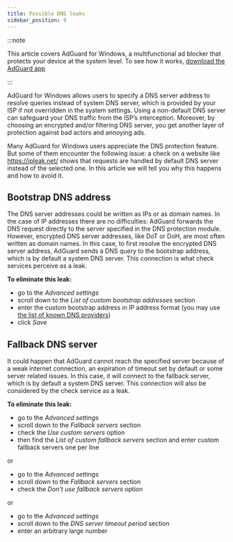 ```yaml
---
title: Possible DNS leaks
sidebar_position: 9
---
```


:::note

This article covers AdGuard for Windows, a multifunctional ad blocker that protects your device at the system level. To see how it works, [download the AdGuard app](https://adguard.com/download.html?auto=true)

:::

AdGuard for Windows allows users to specify a DNS server address to resolve queries instead of system DNS server, which is provided by your ISP if not overridden in the system settings. Using a non-default DNS server can safeguard your DNS traffic from the ISP’s interception. Moreover, by choosing an encrypted and/or filtering DNS server, you get another layer of protection against bad actors and annoying ads.

Many AdGuard for Windows users appreciate the DNS protection feature. But some of them encounter the following issue: a check on a website like https://ipleak.net/ shows that requests are handled by default DNS server instead of the selected one. In this article we will tell you why this happens and how to avoid it.

## Bootstrap DNS address

The DNS server addresses could be written as IPs or as domain names. In the case of IP addresses there are no difficulties: AdGuard forwards the DNS request directly to the server specified in the DNS protection module. However, encrypted DNS server addresses, like DoT or DoH, are most often written as domain names. In this case, to first resolve the encrypted DNS server address, AdGuard sends a DNS query to the bootstrap address, which is by default a system DNS server. This connection is what check services perceive as a leak.

**To eliminate this leak:**

* go to the *Advanced settings*
* scroll down to the *List of custom bootstrap addresses* section
* enter the custom bootstrap address in IP address format (you may use [the list of known DNS providers](https://adguard-dns.io/kb/general/dns-providers/))
* click *Save*

## Fallback DNS server

It could happen that AdGuard cannot reach the specified server because of a weak internet connection, an expiration of timeout set by default or some server related issues. In this case, it will connect to the fallback server, which is by default a system DNS server. This connection will also be considered by the check service as a leak.

**To eliminate this leak:**

* go to the *Advanced settings*
* scroll down to the *Fallback servers* section
* check the *Use custom servers* option
* then find the *List of custom fallback servers* section and enter custom fallback servers one per line

or

* go to the *Advanced settings*
* scroll down to the *Fallback servers* section
* check the *Don’t use fallback servers* option

or

* go to the *Advanced settings*
* scroll down to the *DNS server timeout period* section
* enter an arbitrary large number